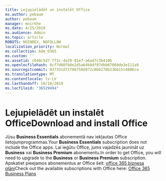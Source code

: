 ```yaml
---
title: Lejupielādēt un instalēt Office
ms.author: pebaum
author: pebaum
manager: mnirkhe
ms.date: 4/25/2018
ms.audience: Admin
ms.topic: article
ROBOTS: NOINDEX, NOFOLLOW
localization_priority: Normal
ms.collection: Adm_O365
ms.custom: ''
ms.assetid: c040c5d7-ff1c-4a29-91e7-a6ad7c3b410b
ms.openlocfilehash: 0cf7d60fb0e2d5a64b8df07dbb07060de3e111a9
ms.sourcegitcommit: 037331d71f06750d972c0b6278b23bb15c4806ca
ms.translationtype: MT
ms.contentlocale: lv-LV
ms.lasthandoff: 10/18/2019
ms.locfileid: "36529494"
---
```

# <a name="download-and-install-office"></a><span data-ttu-id="f1ee8-102">Lejupielādēt un instalēt Office</span><span class="sxs-lookup"><span data-stu-id="f1ee8-102">Download and install Office</span></span>

<span data-ttu-id="f1ee8-103">Jūsu **Business Essentials** abonementā nav iekļautas Office lietojumprogrammas.</span><span class="sxs-lookup"><span data-stu-id="f1ee8-103">Your **Business Essentials** subscription does not include the Office apps.</span></span> <span data-ttu-id="f1ee8-104">Lai iegūtu Office, jums vajadzēs jaunināt uz **Business** vai **Business Premium** abonementu.</span><span class="sxs-lookup"><span data-stu-id="f1ee8-104">In order to get Office, you will need to upgrade to the **Business** or **Business Premium** subscription.</span></span> <span data-ttu-id="f1ee8-105">Apskatiet pieejamos abonementus ar Office šeit: [office 365 biznesa plāni](https://products.office.com/compare-all-microsoft-office-products?tab=2)</span><span class="sxs-lookup"><span data-stu-id="f1ee8-105">Check out the available subscriptions with Office here: [Office 365 Business Plans](https://products.office.com/compare-all-microsoft-office-products?tab=2)</span></span>
  

